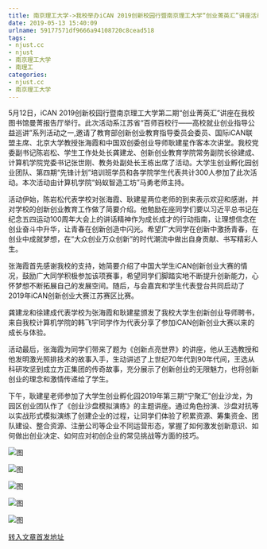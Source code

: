 ```yaml
---
title: 南京理工大学->我校举办iCAN 2019创新校园行暨南京理工大学“创业菁英汇”讲座活动 | njust.cc
date: 2019-05-13 15:40:09
urlname: 59177571df9666a94108720c8cead518
tags: 
- njust.cc
- njust
- 南京理工大学
- 南理工
categories:
- njust.cc
- 南京理工大学
---
```



5月12日，iCAN 2019创新校园行暨南京理工大学第二期“创业菁英汇”讲座在我校图书馆曼菁报告厅举行。此次活动系江苏省“百师百校行——高校就业创业指导公益巡讲”系列活动之一,邀请了教育部创新创业教育指导委员会委员、国际iCAN联盟主席、北京大学教授张海霞和中国双创委创业导师耿建星作客本次讲堂。我校党委副书记陈岩松、学生工作处处长龚建龙、创新创业教育学院常务副院长徐建成、计算机学院党委书记张世刚、教务处副处长王栋出席了活动。大学生创业孵化园创业团队、第四期“先锋计划”培训班学员和各学院学生代表共计300人参加了此次活动。本次活动由计算机学院“蚂蚁智造工坊”马勇老师主持。

活动伊始，陈岩松代表学校对张海霞、耿建星两位老师的到来表示欢迎和感谢，并对学校的创新创业教育工作做了简要介绍。他勉励在座同学们要以习近平总书记在纪念五四运动100周年大会上的讲话精神作为成长成才的行动指南，让理想信念在创业奋斗中升华，让青春在创新创造中闪光。希望广大同学在创新中激扬青春，在创业中成就梦想，在“大众创业万众创新”的时代潮流中做出自身贡献、书写精彩人生。

张海霞首先感谢我校的支持，她简要介绍了中国大学生iCAN创新创业大赛的情况，鼓励广大同学积极参加该项赛事，希望同学们脚踏实地不断提升创新能力，心怀梦想不断拓展自己的发展空间。随后，与会嘉宾和学生代表登台共同启动了2019年iCAN创新创业大赛江苏赛区比赛。

龚建龙和徐建成代表学校为张海霞和耿建星颁发了我校大学生创新创业导师聘书，来自我校计算机学院的韩飞宇同学作为代表分享了参加iCAN创新创业大赛以来的成长与体验。 

活动最后，张海霞为同学们带来了题为《创新点亮世界》的讲座，他从王选教授和他发明激光照排技术的故事入手，生动讲述了上世纪70年代到90年代间，王选从科研攻坚到成立方正集团的传奇故事，充分展示了创新创业的无限魅力，也将创新创业的理念和激情传递给了学生。

下午，耿建星老师参加了大学生创业孵化园2019年第三期“宁聚汇”创业沙龙，为园区创业团队作了《创业沙盘模拟演练》的主题讲座。通过角色扮演、沙盘对抗等以实战形式模拟演练了创建企业的过程，让同学们体验了积累资源、筹集资金、团队建设、整合资源、注册公司等企业不同运营形态，掌握了如何激发创新意识、如何做出创业决定、如何应对初创企业的常见挑战等方面的技巧。



![图](http://zs.njust.edu.cn/_upload/article/images/8e/7c/a3d711714659834de4415660298d/3da217f2-b4ff-4a7c-a098-2fbe5b7c6b08.png)

![图](http://zs.njust.edu.cn/_upload/article/images/8e/7c/a3d711714659834de4415660298d/4079abf0-97a7-4170-9519-df1883ec80fe.jpg)

![图](http://zs.njust.edu.cn/_upload/article/images/8e/7c/a3d711714659834de4415660298d/14b59767-a3af-4ea3-957d-783668ee76a6.jpg)

![图](http://zs.njust.edu.cn/_upload/article/images/8e/7c/a3d711714659834de4415660298d/bc532ae8-63b4-4468-9357-d246db9f9bcd.jpg)

![图](http://zs.njust.edu.cn/_upload/article/images/8e/7c/a3d711714659834de4415660298d/2246b0c8-92b4-4c28-b78f-65e8565be09a.jpg)

[转入文章首发地址](http://zs.njust.edu.cn/11/ba/c4621a201146/page.htm)